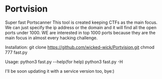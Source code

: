 # Portvision
Super fast Portscanner
This tool is created keeping CTFs as the main focus.
We can just specify the ip address or the domain and it will find all the open ports under 1000.
WE are interested in top 1000 ports because they are the main focus in almost every hacking challenge.

Installation:
git clone https://github.com/wicked-wick/Portvision.git
chmod 777 fast.py

Usage:
python3 fast.py --help(for help)
python3 fast.py -H <target>

I'll be soon updating it with a service version too, bye:)
